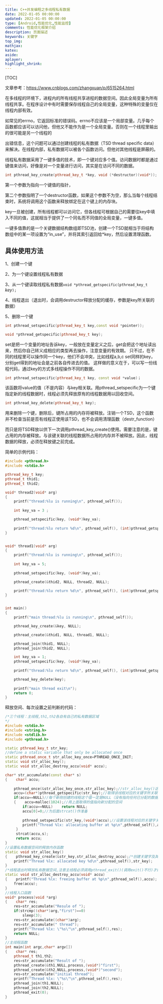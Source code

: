 ```yaml
---
title: C++并发编程之多线程私有数据
date: 2022-01-05 00:00:00
updated: 2022-01-05 00:00:00
type: [Android,性能优化,性能监控]
comments: 性能优化框架介绍
description: 页面描述
keywords: 关键字
top_img:
mathjax:
katex:
aside:
aplayer:
highlight_shrink:
---
```


[TOC]



文章参考：https://www.cnblogs.com/zhangxuan/p/6515264.html

在多线程的环境下，进程内的所有线程共享进程的数据空间。因此全局变量为所有线程共享。在程序设计中有时需要保存线程自己的全局变量，这种特殊的变量仅在线程内部有效。

如常见的errno，它返回标准的错误码。errno不应该是一个局部变量。几乎每个函数都应该可以访问他，但他又不能作为是一个全局变量。否则在一个线程里输出的很可能是另一个线程的

出错信息，这个问题可以通过创建线程的私有数据（TSD  thread specific data）来解决。在线程内部，私有数据可以被各个函数访问。但他对其他线程是屏蔽的。

线程私有数据采用了一键多值的技术，即一个键对应多个值。访问数据时都是通过键值来访问，好像是对一个变量进行访问，其实是在访问不同的数据。

```c++
int pthread_key_create(pthread_key_t *key, void (*destructor)(void*));
```

第一个参数为指向一个键值的指针，

第二个参数指明了一个destructor函数，如果这个参数不为空，那么当每个线程结束时，系统将调用这个函数来释放绑定在这个键上的内存块。

key一旦被创建，所有线程都可以访问它，但各线程可根据自己的需要往key中填入不同的值，这就相当于提供了一个同名而不同值的全局变量，一键多值。

一键多值靠的是一个关键数据结构数组即TSD池，创建一个TSD就相当于将结构数组中的某一项设置为“in_use”，并将其索引返回给*key，然后设置清理函数。



## 具体使用方法

1、创建一个键

2、为一个键设置线程私有数据

3、从一个键读取线程私有数据`void *pthread_getspecific(pthread_key_t` *key*`);`

4、线程退出（退出时，会调用destructor释放分配的缓存，参数是key所关联的数据）

5、删除一个键

```c++
int pthread_setspecific(pthread_key_t key,const void *pointer));

void *pthread_getspecific(pthread_key_t key);
```

set是把一个变量的地址告诉key，一般放在变量定义之后，get会把这个地址读出来，然后你自己转义成相应的类型再去操作，注意变量的有效期。
只不过，在不同的线程里可以操作同一个key，他们不会冲突，比如线程a,b,c set同样的key，分别get得到的地址会是之前各自传进去的值。
这样做的意义在于，可以写一份线程代码，通过key的方式多线程操作不同的数据。

```c++
int pthread_setspecific(pthread_key_t key, const void *value)；
```

该函数将value的值（不是内容）与key相关联。用pthread_setspecific为一个键指定新的线程数据时，线程必须先释放原有的线程数据用以回收空间。

```c++
int pthread_key_delete(pthread_key_t key);
```

用来删除一个键，删除后，键所占用的内存将被释放。注销一个TSD，这个函数并不检查当前是否有线程正使用该TSD，也不会调用清理函数（destr_function）

而只是将TSD释放以供下一次调用pthread_key_create()使用。需要注意的是，键占用的内存被释放。与该键关联的线程数据所占用的内存并不被释放。因此，线程数据的释放，必须在释放键之前完成。

简单的示例代码：

```c++
#include <pthread.h>
#include <stdio.h>

pthread_key_t key;
pthread_t thid1;
pthread_t thid2;

void* thread2(void* arg)
{
    printf("thread:%lu is running\n", pthread_self());
    
    int key_va = 3 ;

    pthread_setspecific(key, (void*)key_va);
    
    printf("thread:%lu return %d\n", pthread_self(), (int)pthread_getspecific(key));
}


void* thread1(void* arg)
{
    printf("thread:%lu is running\n", pthread_self());
    
    int key_va = 5;
    
    pthread_setspecific(key, (void*)key_va);

    pthread_create(&thid2, NULL, thread2, NULL);

    printf("thread:%lu return %d\n", pthread_self(), (int)pthread_getspecific(key));
}


int main()
{
    printf("main thread:%lu is running\n", pthread_self());

    pthread_key_create(&key, NULL);

    pthread_create(&thid1, NULL, thread1, NULL);

    pthread_join(thid1, NULL);
    pthread_join(thid2, NULL);

    int key_va = 1;
    pthread_setspecific(key, (void*)key_va);
    
    printf("thread:%lu return %d\n", pthread_self(), (int)pthread_getspecific(key));

    pthread_key_delete(key);
        
    printf("main thread exit\n");
    return 0;
}
```

释放空间、每次设置之前判断的代码：

```c++
/*三个线程：主线程,th1,th2各自有自己的私有数据区域
*/
#include <stdio.h>
#include <string.h>
#include <stdlib.h>
#include <pthread.h>

static pthread_key_t str_key;
//define a static variable that only be allocated once
static pthread_once_t str_alloc_key_once=PTHREAD_ONCE_INIT;
static void str_alloc_key();
static void str_alloc_destroy_accu(void* accu);

char* str_accumulate(const char* s)
{    char* accu;
    
    pthread_once(&str_alloc_key_once,str_alloc_key);//str_alloc_key()这个函数只调用一次
    accu=(char*)pthread_getspecific(str_key);//取得该线程对应的关键字所关联的私有数据空间首址
    if(accu==NULL)//每个新刚创建的线程这个值一定是NULL（没有指向任何已分配的数据空间）
    {    accu=malloc(1024);//用上面取得的值指向新分配的空间
        if(accu==NULL)    return NULL;
        accu[0]=0;//为后面strcat()作准备
      
        pthread_setspecific(str_key,(void*)accu);//设置该线程对应的关键字关联的私有数据空间
        printf("Thread %lx: allocating buffer at %p\n",pthread_self(),accu);
     }
     strcat(accu,s);
     return accu;
}
//设置私有数据空间的释放内存函数
static void str_alloc_key()
{    pthread_key_create(&str_key,str_alloc_destroy_accu);/*创建关键字及其对应的内存释放函数，当进程创建关键字后，这个关键字是NULL。之后每创建一个线程os都会分给一个对应的关键字，关键字关联线程私有数据空间首址，初始化时是NULL*/
    printf("Thread %lx: allocated key %d\n",pthread_self(),str_key);
}
/*线程退出时释放私有数据空间,注意主线程必须调用pthread_exit()(调用exit()不行)才能执行该函数释放accu指向的空间*/
static void str_alloc_destroy_accu(void* accu)
{    printf("Thread %lx: freeing buffer at %p\n",pthread_self(),accu);
    free(accu);
}
//线程入口函数
void* process(void *arg)
{    char* res;
    res=str_accumulate("Resule of ");
    if(strcmp((char*)arg,"first")==0)
        sleep(3);
    res=str_accumulate((char*)arg);
    res=str_accumulate(" thread");
    printf("Thread %lx: \"%s\"\n",pthread_self(),res);
    return NULL;
}
//主线程函数
int main(int argc,char* argv[])
{    char* res;
    pthread_t th1,th2;
    res=str_accumulate("Result of ");
    pthread_create(&th1,NULL,process,(void*)"first");
    pthread_create(&th2,NULL,process,(void*)"second");
    res=str_accumulate("initial thread");
    printf("Thread %lx: \"%s\"\n",pthread_self(),res);
    pthread_join(th1,NULL);
    pthread_join(th2,NULL);
    pthread_exit(0);
}
```















